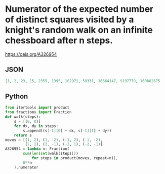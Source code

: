 # Numerator of the expected number of distinct squares visited by a knight's random walk on an infinite chessboard after n steps\.
https://oeis.org/A326954
## JSON
```JSON
[1, 2, 23, 15, 2355, 1395, 102971, 58331, 16664147, 9197779, 160882675, 87300443, 48181451689, 25832538281, 881993826001, 468673213505, 508090131646771, 268129446332211, 4514206380211785, 2369170809554097, 317528931045821675]
```
## Python
```Python
from itertools import product
from fractions import Fraction
def walk(steps):
    s = [(0, 0)]
    for dx, dy in steps:
        s.append((s[-1][0] + dx, s[-1][1] + dy))
    return s
moves = [(1, 2), (1, -2), (-1, 2), (-1, -2),
         (2, 1), (2, -1), (-2, 1), (-2, -1)]
A326954 = lambda n: Fraction(
        sum(len(set(walk(steps)))
            for steps in product(moves, repeat=n)),
        8**n
    ).numerator
```
